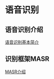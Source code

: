 # 语音识别
## 语音识别介绍
[语音识别基本简介](docs/source/语音识别/md/speech.md)

## 识别框架MASR
[MASR介绍](docs/source/语音识别/code/MASR/docs/readme.md)
